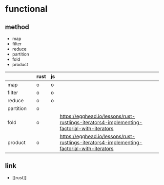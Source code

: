 # functional

## method
- map
- filter
- reduce
- partition
- fold
- product

|           |   | rust | js |                                                                                            |
|-----------|---|------|----|--------------------------------------------------------------------------------------------|
| map       |   | o    | o  |                                                                                            |
| filter    |   | o    | o  |                                                                                            |
| reduce    |   | o    | o  |                                                                                            |
| partition |   | o    |    |                                                                                            |
| fold      |   | o    |    | https://egghead.io/lessons/rust-rustlings-iterators4-implementing-factorial-with-iterators |                                                                                           |
| product   |   | o    |    | https://egghead.io/lessons/rust-rustlings-iterators4-implementing-factorial-with-iterators |

## link
- [[rust]]
